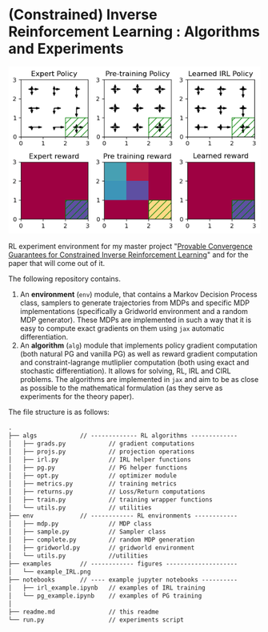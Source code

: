 # (Constrained) Inverse Reinforcement Learning : Algorithms and Experiments

![](examples/example_IRL.png)

RL experiment environment for my master project "[Provable Convergence Guarantees for Constrained Inverse Reinforcement Learning](https://infoscience.epfl.ch/record/304492?ln=en)" and for the paper that will come out of it.

The following repository contains. 
1. An **environment** (`env`) module, that contains a Markov Decision Process class, samplers to generate trajectories from MDPs and specific MDP implementations (specifically a Gridworld environment and a random MDP generator). These MDPs are implemented in such a way that it is easy to compute exact gradients on them using `jax` automatic differentiation.
1. An **algorithm** (`alg`) module that implements policy gradient computation (both natural PG and vanilla PG) as well as reward gradient computation and constraint-lagrange mutliplier computation (both using exact and stochastic differentiation). It allows for solving, RL, IRL and CIRL problems. The algorithms are implemented in `jax` and aim to be as close as possible to the mathematical formulation (as they serve as experiments for the theory paper).

The file structure is as follows:
```
.
├── algs            // ------------- RL algorithms -------------
│   ├── grads.py            // gradient computations
│   ├── projs.py            // projection operations
│   ├── irl.py              // IRL helper functions
│   ├── pg.py               // PG helper functions
│   ├── opt.py              // optimizer module
│   ├── metrics.py          // training metrics
│   ├── returns.py          // Loss/Return computations
│   ├── train.py            // training wrapper functions
│   └── utils.py            // utilities
├── env             // ------------ RL environments ------------
│   ├── mdp.py              // MDP class
│   ├── sample.py           // Sampler class
│   ├── complete.py         // random MDP generation
│   ├── gridworld.py        // gridworld environment
│   └── utils.py            //utilities
├── examples        // ------------ figures --------------------
│   └── example_IRL.png
├── notebooks       // ---- example jupyter notebooks ----------
│   ├── irl_example.ipynb   // examples of IRL training
│   └── pg_example.ipynb    // examples of PG training
│
├── readme.md               // this readme
└── run.py                  // experiments script
```